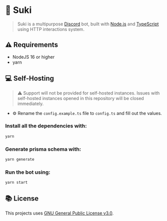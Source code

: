 # 🤖 Suki

> Suki is a multipurpose [Discord](https://discord.com) bot, built with [Node.js](https://nodejs.org) and [TypeScript](https://www.typescriptlang.org/) using HTTP interactions system.

## ⚠ Requirements
- NodeJS 16 or higher
- yarn

## 💻 Self-Hosting

> ⚠️ Support will not be provided for self-hosted instances. Issues with self-hosted instances opened in this repository will be closed immediately.

- ⚙️ Rename the `config.example.ts` file to `config.ts` and fill out the values.

### Install all the dependencies with:
```bash
yarn
```

### Generate prisma schema with:
```bash
yarn generate
```

### Run the bot using:
```bash
yarn start
```

## 📚 License
This projects uses [GNU General Public License v3.0](https://www.gnu.org/licenses/gpl-3.0.html).